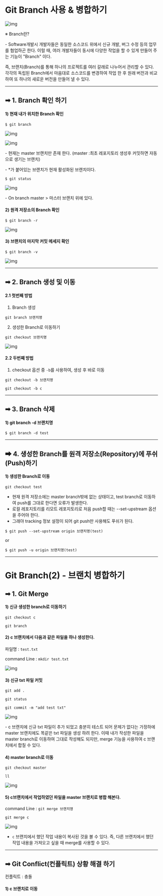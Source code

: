 # Git Branch 사용 & 병합하기

![img](https://blog.kakaocdn.net/dn/5WVI1/btqKC959HKv/iNdTGEFKuFygShxWNTM4a1/img.jpg)

※ Branch란?

\- Software개발시 개발자들은 동일한 소스코드 위에서 신규 개발, 버그 수정 등의 업무를 협업하곤 한다. 이럴 때, 여러 개발자들이 동시에 다양한 작업을 할 수 있게 만들어 주는 기능이 "Branch" 이다.

즉, 브랜치(Branch)를 통해 하나의 프로젝트를 여러 갈래로 나누어서 관리할 수 있다. 각각의 독립된 Branch에서 마음대로 소스코드를 변경하여 작업 한 후 원래 버전과 비교하여 또 하나의 새로운 버전을 만들어 낼 수 있다.



---

## ➡ 1. Branch 확인 하기



#### 1) 현재 내가 위치한 Branch 확인

```
$ git branch
```

![img](https://blog.kakaocdn.net/dn/PfAlx/btq4XfAgp3P/qgu0nrJA2DYQ9KdS1jsFCk/img.png)

![img](https://blog.kakaocdn.net/dn/bHGd1F/btq4YKGybIR/NInypIbAwF528tFBNkDPbK/img.png)



\- 현재는 master 브랜치만 존재 한다. (master :최초 레포지토리 생성후 커밋하면 자동으로 생기는 브랜치)

\- \*가 붙어있는 브랜치가 현재 활성화된 브랜치이다.



```
$ git status
```

![img](https://blog.kakaocdn.net/dn/WjZRN/btq433SoNPt/quK0tnK2x7TQykhnvhsuJK/img.png)

\- On branch master > 마스터 브랜치 위에 있다.



#### 2) 원격 저장소의 Branch 확인

```
$ git branch -r
```

![img](https://blog.kakaocdn.net/dn/r0uRS/btq44bWYUwu/EaSQEzgRJDBxNTxS4mnEm1/img.png)



#### 3) 브랜치의 마지막 커밋 메세지 확인

```
$ git branch -v
```

![img](https://blog.kakaocdn.net/dn/bbjOAw/btqKxQT1Tsw/fumirxB2fUA4Q2kJjyYL0k/img.png)



---

## ➡ 2. Branch 생성 및 이동



#### 2.1 첫번째 방법



1) Branch 생성

```
git branch 브랜치명
```

2) 생성한 Branch로 이동하기

```
git checkout 브랜치명
```

![img](https://blog.kakaocdn.net/dn/c7W2UX/btq4XD8LZfL/muaQzdoDnKjT62YgiTetCk/img.png)



#### 2.2 두번째 방법



1) checkout 옵션 중 `-b`를 사용하여, 생성 후 바로 이동

`git checkout -b 브랜치명`

```
git checkout -b c
```

---

## ➡ 3. Branch 삭제



#### 1) git branch -d 브랜치명

```
$ git branch -d test
```

---

## ➡ 4. 생성한 Branch를 원격 저장소(Repository)에 푸쉬(Push)하기



#### 1) 생성한 Branch로 이동



`git checkout test`

-   현재 원격 저장소에는 master branch밖에 없는 상태이고, test branch로 이동하여 push를 그대로 한다면 오류가 발생한다.
-   로컬 레포지토리를 리모트 레포지토리로 처음 push할 때는 --set-upstream 옵션을 주어야 한다.
-   그래야 tracking 정보 설정이 되어 git push만 사용해도 푸쉬가 된다.

```
$ git push --set-upstream origin 브랜치명(test)
```

or

```
$ git push -u origin 브랜치명(test)
```

---

# Git Branch(2) - 브랜치 병합하기



## ➡ 1. Git Merge



#### 1) 신규 생성한 branch로 이동하기

`git checkout c`

`git branch`



#### 2) c 브랜치에서 다음과 같은 파일을 하나 생성한다.

파일명 : `test.txt`

command Line : `mkdir test.txt`

![img](https://blog.kakaocdn.net/dn/kY6vZ/btq4Yjbnduj/sq5Ua2EcMMGsjNM479esK1/img.png)



#### 3) 신규 txt 파일 커밋

`git add .`

`git status`

`git commit -m "add test txt"`

![img](https://blog.kakaocdn.net/dn/olxgy/btq4XXzC8BU/eCvdN9KcMImhkJnGf6CuAk/img.png)



 \- c 브랜치에 신규 txt 파일이 추가 되었고 충분히 테스트 되어 문제가 없다는 가정하에 master 브랜치에도 똑같은 txt 파일을 생성 하려 한다.
이때 내가 작성한 파일을 master branch로 이동하여 그대로 작성해도 되지만, merge 기능을 사용하여 c 브랜치에서 합칠 수 있다.



#### 4) master branch로 이동

`git checkout master`

`ll`

![img](https://blog.kakaocdn.net/dn/bEhtre/btq4ZgxZlas/asmiDIbvUsJHBKobWV1Yc1/img.png)



#### 5) c브랜치에서 작업하였던 파일을 master 브랜치로 병합 해본다.

command Line : `git merge 브랜치명`

```shell
git merge c
```



![img](https://blog.kakaocdn.net/dn/bI3jZT/btq4Zf6VE9z/1f48ssdO40yyY2baidW5IK/img.png)

- `c` 브랜치에서 했던 작업 내용이 복사된 것을 볼 수 있다. 즉, 다른 브랜치에서 했던 작업 내용을 가져오고 싶을 때 merge를 사용할 수 있다.





---



## ➡ Git Conflict(컨플릭트) 상황 해결 하기

컨플릭트 : 충돌

#### 1) c 브랜치로 이동

